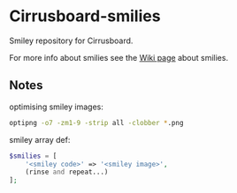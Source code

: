 # Cirrusboard-smilies
Smiley repository for Cirrusboard.

For more info about smilies see the [Wiki page](https://cirrus.voxelmanip.se/Smilies) about smilies.

## Notes
optimising smiley images:

```bash
optipng -o7 -zm1-9 -strip all -clobber *.png
```

smiley array def:

```php
$smilies = [
	'<smiley code>' => '<smiley image>',
	(rinse and repeat...)
];
```
